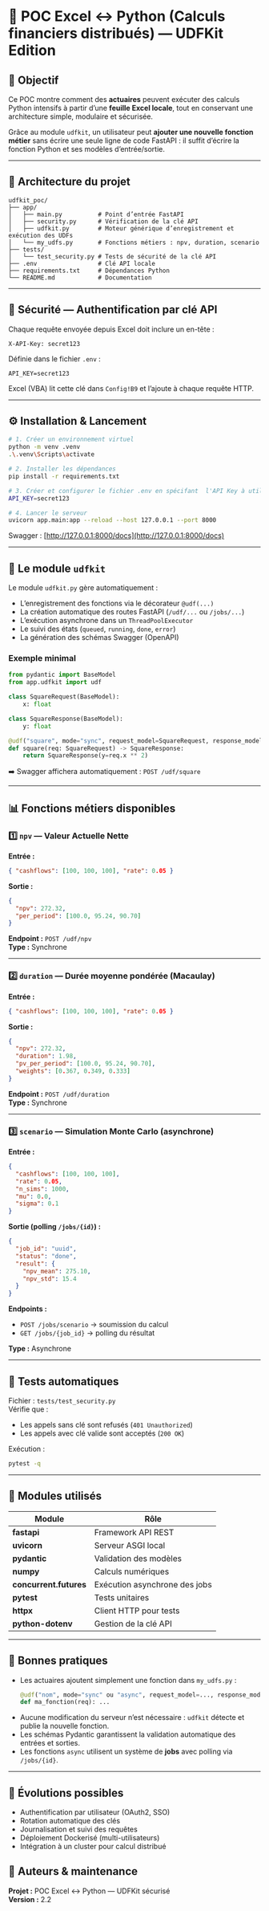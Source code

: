 # 🧮 POC Excel ↔ Python (Calculs financiers distribués) — UDFKit Edition

## 🎯 Objectif

Ce POC montre comment des **actuaires** peuvent exécuter des calculs Python intensifs à partir d’une **feuille Excel locale**, 
tout en conservant une architecture simple, modulaire et sécurisée.

Grâce au module `udfkit`, un utilisateur peut **ajouter une nouvelle fonction métier**
sans écrire une seule ligne de code FastAPI : il suffit d’écrire la fonction Python et ses modèles d’entrée/sortie.

---

## 🧩 Architecture du projet

```
udfkit_poc/
├── app/
│   ├── main.py          # Point d’entrée FastAPI
│   ├── security.py      # Vérification de la clé API
│   ├── udfkit.py        # Moteur générique d’enregistrement et exécution des UDFs
│   └── my_udfs.py       # Fonctions métiers : npv, duration, scenario
├── tests/
│   └── test_security.py # Tests de sécurité de la clé API
├── .env                 # Clé API locale
├── requirements.txt     # Dépendances Python
└── README.md            # Documentation
```

---

## 🔐 Sécurité — Authentification par clé API

Chaque requête envoyée depuis Excel doit inclure un en-tête :

```
X-API-Key: secret123
```

Définie dans le fichier `.env` :

```
API_KEY=secret123
```

Excel (VBA) lit cette clé dans `Config!B9` et l’ajoute à chaque requête HTTP.

---

## ⚙️ Installation & Lancement

```bash
# 1. Créer un environnement virtuel
python -m venv .venv
.\.venv\Scripts\activate

# 2. Installer les dépendances
pip install -r requirements.txt

# 3. Créer et configurer le fichier .env en spécifant  l'API Key à utiliser
API_KEY=secret123

# 4. Lancer le serveur
uvicorn app.main:app --reload --host 127.0.0.1 --port 8000
```

Swagger : [http://127.0.0.1:8000/docs](http://127.0.0.1:8000/docs)

---

## 🧠 Le module `udfkit`

Le module `udfkit.py` gère automatiquement :
- L’enregistrement des fonctions via le décorateur `@udf(...)`
- La création automatique des routes FastAPI (`/udf/...` ou `/jobs/...`)
- L’exécution asynchrone dans un `ThreadPoolExecutor`
- Le suivi des états (`queued`, `running`, `done`, `error`)
- La génération des schémas Swagger (OpenAPI)

### Exemple minimal

```python
from pydantic import BaseModel
from app.udfkit import udf

class SquareRequest(BaseModel):
    x: float

class SquareResponse(BaseModel):
    y: float

@udf("square", mode="sync", request_model=SquareRequest, response_model=SquareResponse)
def square(req: SquareRequest) -> SquareResponse:
    return SquareResponse(y=req.x ** 2)
```

➡️ Swagger affichera automatiquement : `POST /udf/square`

---

## 📊 Fonctions métiers disponibles

### 1️⃣ `npv` — Valeur Actuelle Nette

**Entrée :**
```json
{ "cashflows": [100, 100, 100], "rate": 0.05 }
```

**Sortie :**
```json
{
  "npv": 272.32,
  "per_period": [100.0, 95.24, 90.70]
}
```

**Endpoint :** `POST /udf/npv`  
**Type :** Synchrone

---

### 2️⃣ `duration` — Durée moyenne pondérée (Macaulay)

**Entrée :**
```json
{ "cashflows": [100, 100, 100], "rate": 0.05 }
```

**Sortie :**
```json
{
  "npv": 272.32,
  "duration": 1.98,
  "pv_per_period": [100.0, 95.24, 90.70],
  "weights": [0.367, 0.349, 0.333]
}
```

**Endpoint :** `POST /udf/duration`  
**Type :** Synchrone

---

### 3️⃣ `scenario` — Simulation Monte Carlo (asynchrone)

**Entrée :**
```json
{
  "cashflows": [100, 100, 100],
  "rate": 0.05,
  "n_sims": 1000,
  "mu": 0.0,
  "sigma": 0.1
}
```

**Sortie (polling `/jobs/{id}`) :**
```json
{
  "job_id": "uuid",
  "status": "done",
  "result": {
    "npv_mean": 275.10,
    "npv_std": 15.4
  }
}
```

**Endpoints :**
- `POST /jobs/scenario` → soumission du calcul
- `GET /jobs/{job_id}` → polling du résultat

**Type :** Asynchrone

---

## 🧪 Tests automatiques

Fichier : `tests/test_security.py`  
Vérifie que :
- Les appels sans clé sont refusés (`401 Unauthorized`)
- Les appels avec clé valide sont acceptés (`200 OK`)

Exécution :
```bash
pytest -q
```

---

## 🧩 Modules utilisés

| Module | Rôle |
|---------|------|
| **fastapi** | Framework API REST |
| **uvicorn** | Serveur ASGI local |
| **pydantic** | Validation des modèles |
| **numpy** | Calculs numériques |
| **concurrent.futures** | Exécution asynchrone des jobs |
| **pytest** | Tests unitaires |
| **httpx** | Client HTTP pour tests |
| **python-dotenv** | Gestion de la clé API |

---

## 🧭 Bonnes pratiques

- Les actuaires ajoutent simplement une fonction dans `my_udfs.py` :
  ```python
  @udf("nom", mode="sync" ou "async", request_model=..., response_model=...)
  def ma_fonction(req): ...
  ```
- Aucune modification du serveur n’est nécessaire : `udfkit` détecte et publie la nouvelle fonction.
- Les schémas Pydantic garantissent la validation automatique des entrées et sorties.
- Les fonctions `async` utilisent un système de **jobs** avec polling via `/jobs/{id}`.

---

## 🧭 Évolutions possibles

- Authentification par utilisateur (OAuth2, SSO)
- Rotation automatique des clés
- Journalisation et suivi des requêtes
- Déploiement Dockerisé (multi-utilisateurs)
- Intégration à un cluster pour calcul distribué

## 👥 Auteurs & maintenance

**Projet :** POC Excel ↔ Python — UDFKit sécurisé  
**Version :** 2.2  
